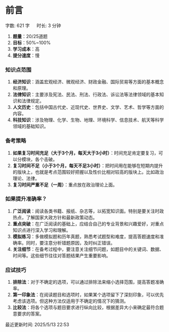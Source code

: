 # 前言[](https://sakib.local/常识判断/常识说明.html#前言)

 字数: 621 字   时长: 3 分钟

1. **题量**：20/25道题
2. **目标**：50%~100%
3. **学习成本**：高
4. **提分速度**：慢

### 知识点范围[](https://sakib.local/常识判断/常识说明.html#知识点范围)

1. **经济知识**：涵盖宏观经济、微观经济、财政金融、国际贸易等方面的基本概念和原理。
2. **法律知识**：主要涉及宪法、民法、刑法、行政法、诉讼法等法律领域的基本知识和法律规定。
3. **人文历史**：包括中国古代史、近现代史、世界史、文学、艺术、哲学等方面的内容。
4. **科技知识**：涉及物理、化学、生物、地理、环境科学、信息技术、航天等科学领域的基础知识。

### 备考策略[](https://sakib.local/常识判断/常识说明.html#备考策略)

1. **如果复习时间充足（大于3个月，每天大于3小时）**：时间充足肯定要复习，可以分模块，各个击破。
2. **复习时间不足（小于3个月，每天不足3小时）**：把时间用在能够在短期内提升的版块上，也就是考点范围较好把握以及性价比相对较高的版块上。比如政治理论、法律。
3. **复习时间严重不足（一周）**：重点放在政治理论上面。

### 如果提升准确率？[](https://sakib.local/常识判断/常识说明.html#如果提升准确率)

1. **广泛阅读**：阅读各类书籍、报纸、杂志等，以拓宽知识面。特别是要关注时政热点，了解国家大政方针和最新政策动态。
2. **重点突破**：在广泛阅读的基础上，应结合自己的专业背景和兴趣爱好，对重点知识点进行深入学习和理解。
3. **模拟练习**：多做模拟题和历年真题，熟悉考试题型和难度，提高答题速度和准确率。同时，要注意分析错题原因，及时纠正错误。
4. **关注细节**：在备考过程中，要注意关注细节问题，如题目中的关键词、数据、时间等。这些细节往往对答题结果产生重要影响。

### 应试技巧[](https://sakib.local/常识判断/常识说明.html#应试技巧)

1. **排除法**：对于不确定的选项，可以通过排除法来缩小选择范围，提高答题准确率。
2. **第一印象法**：在阅读题目和选项时，如果某个选项留下了深刻印象，可以优先考虑该选项。但这种方法仅适用于不确定的情况下的猜测。
3. **比较法**：将各个选项与题目要求进行纵向比较，根据差异大小来确定最符合题意要求的答案。



最近更新时间: 2025/5/13 22:53
